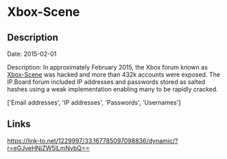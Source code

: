 # Xbox-Scene

## Description

Date: 2015-02-01

Description:
In approximately February 2015, the Xbox forum known as <a href="http://xboxscene.com/" target="_blank" rel="noopener">Xbox-Scene</a> was hacked and more than 432k accounts were exposed. The IP.Board forum included IP addresses and passwords stored as salted hashes using a weak implementation enabling many to be rapidly cracked.


['Email addresses', 'IP addresses', 'Passwords', 'Usernames']

## Links

https://link-to.net/1229997/33.167785097098836/dynamic/?r=eGJveHNjZW5lLmNvbQ==
